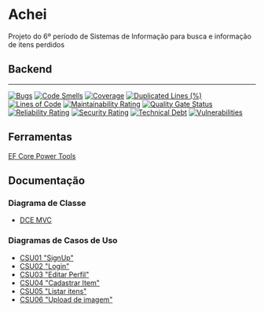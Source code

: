# Achei
Projeto do 6º período de Sistemas de Informação para busca e informação de itens perdidos

## Backend
___

[![Bugs](https://sonarcloud.io/api/project_badges/measure?project=lucasgmagalhaes_Achei&metric=bugs)](https://sonarcloud.io/dashboard?id=lucasgmagalhaes_Achei)
[![Code Smells](https://sonarcloud.io/api/project_badges/measure?project=lucasgmagalhaes_Achei&metric=code_smells)](https://sonarcloud.io/dashboard?id=lucasgmagalhaes_Achei)
[![Coverage](https://sonarcloud.io/api/project_badges/measure?project=lucasgmagalhaes_Achei&metric=coverage)](https://sonarcloud.io/dashboard?id=lucasgmagalhaes_Achei)
[![Duplicated Lines (%)](https://sonarcloud.io/api/project_badges/measure?project=lucasgmagalhaes_Achei&metric=duplicated_lines_density)](https://sonarcloud.io/dashboard?id=lucasgmagalhaes_Achei)
[![Lines of Code](https://sonarcloud.io/api/project_badges/measure?project=lucasgmagalhaes_Achei&metric=ncloc)](https://sonarcloud.io/dashboard?id=lucasgmagalhaes_Achei)
[![Maintainability Rating](https://sonarcloud.io/api/project_badges/measure?project=lucasgmagalhaes_Achei&metric=sqale_rating)](https://sonarcloud.io/dashboard?id=lucasgmagalhaes_Achei)
[![Quality Gate Status](https://sonarcloud.io/api/project_badges/measure?project=lucasgmagalhaes_Achei&metric=alert_status)](https://sonarcloud.io/dashboard?id=lucasgmagalhaes_Achei)
[![Reliability Rating](https://sonarcloud.io/api/project_badges/measure?project=lucasgmagalhaes_Achei&metric=reliability_rating)](https://sonarcloud.io/dashboard?id=lucasgmagalhaes_Achei)
[![Security Rating](https://sonarcloud.io/api/project_badges/measure?project=lucasgmagalhaes_Achei&metric=security_rating)](https://sonarcloud.io/dashboard?id=lucasgmagalhaes_Achei)
[![Technical Debt](https://sonarcloud.io/api/project_badges/measure?project=lucasgmagalhaes_Achei&metric=sqale_index)](https://sonarcloud.io/dashboard?id=lucasgmagalhaes_Achei)
[![Vulnerabilities](https://sonarcloud.io/api/project_badges/measure?project=lucasgmagalhaes_Achei&metric=vulnerabilities)](https://sonarcloud.io/dashboard?id=lucasgmagalhaes_Achei)

## Ferramentas

[EF Core Power Tools](https://marketplace.visualstudio.com/items?itemName=ErikEJ.EFCorePowerTools)


## Documentação

### Diagrama de Classe

- [DCE MVC](https://docs.google.com/document/d/1ZUSzTlPLYgsEnEvXeh9WudoOS0GynfZf5T7Yxa8aiAw/edit?usp=sharing)

### Diagramas de Casos de Uso

- [CSU01 "SignUp"](https://docs.google.com/document/d/1eJR6llgWxwPzqHy0L8fXCb0ZO9tY6AC5SG8TgA2b14o/edit?usp=sharing)
- [CSU02 "Login"](https://docs.google.com/document/d/12MyD8xlxDu6dlkWR8KCyQuEUmANbeTVE-O8ya4J_5FU/edit?usp=sharing)
- [CSU03 "Editar Perfil"](https://docs.google.com/document/d/1QvOqOLTfElQ3Qlve0Tp402x7u5vBH_doj1-0CctYRtg/edit?usp=sharing)
- [CSU04 "Cadastrar Item"](https://drive.google.com/open?id=1_HoWTEw3QKBvWg0ykG5SMBm2rgggYhpVPSWdSlbgtvY)
- [CSU05 "Listar itens"](https://drive.google.com/open?id=1tdfk2lNZnfXjjgw-VO5CIWgXmAL4LRciw-ARXvkCpTU)
- [CSU06 "Upload de imagem"](https://drive.google.com/open?id=1t0oyPdy0PZFS3G4DZ_aDG5Ffepj51u0tq0WgWOc8b-w)
